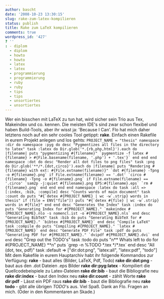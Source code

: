 ```yaml
---
author: bascht
date: '2008-10-23 13:30:15'
slug: rake-zum-latex-kompilieren
status: publish
title: Rake zum LaTeX kompilieren
comments: true
wordpress_id: '427'
? ''
: - diplom
  - diplom
  - howto
  - howto
  - latex
  - latex
  - programmierung
  - programmierung
  - ruby
  - ruby
  - tips
  - tips
  - unsortiertes
  - unsortiertes
---
```


Wer ein bisschen mit LaTeX zu tun hat, wird sicher sein Trio aus
Tex, Makeindex und co. kennen. Die meisten IDE's sind zwar schon
flexibel und haben Build-Tools, aber ihr wisst ja: 'Because I Can'.
Flo hat mich daher letztens noch auf ein sehr cooles Tool getippt:
**rake**. Einfach einen Rakefile in eurem Projekt anlegen und los
gehts:
`` PROJECT_NAME = "thesis" namespace :dir do namespace :pyg do desc "Pygmentizes all files in the directory to latex" task :latex do Dir.glob('*.{rb,php,html}').each do |filename| puts "pygmentizing #{filename}" `pygmentize -f latex #{filename} > #{File.basename(filename, '.php') + '.tex'}` end end end namespace :dot do desc "Render all dot files to png files" task :png do Dir.glob('**/*.{dot,circo}').each do |filename| puts "Rendering #{filename} with ext: #{File.extname(filename)}" `dot #{filename} -Tpng -o #{filename}.png` if File.extname(filename) == '.dot' `circo #{filename} -Tpng -o #{filename}.png` if File.extname(filename) == '.circo' `sam2p -j:quiet #{filename}.png EPS:#{filename}.eps` `rm #{filename}.png` end end end end namespace :latex do task :all => [:index, :bib, :compile] desc "Counts words of main document" task :count do puts "#{`detex #{PROJECT_NAME} | wc -w`.strip} words in thesis" if (file = ENV["file"]) puts "#{`detex #{file} | wc -w`.strip} words in #{file}" end end desc "Generates the Index" task :index do puts "Generating Index for #{PROJECT_NAME}." `makeindex #{PROJECT_NAME}.nlo -s nomencl.ist -o #{PROJECT_NAME}.nls` end desc "Generating BibTeX" task :bib do puts "Generating BibTeX for #{PROJECT_NAME}." `bibtex #{PROJECT_NAME}` end desc "Compile LaTeX" task :compile do puts "Compiling #{PROJECT_NAME}." `latex #{PROJECT_NAME}` end desc "Generate PDF File" task :pdf do puts "Generating PDF for #{PROJECT_NAME}." `dvipdf #{PROJECT_NAME}.dvi` end end ``
desc "Grep out the TODO's" task :todo do puts "n\*\* Whats left to
do for \#{PROJECT\_NAME} \*\*n" puts \`grep -n %TODO \*.tex
\*/\*.tex\` end desc "All (dot, tex, pdf)" task :default =\>
["dir:dot:png", "latex:all", "latex:pdf", "todo"] Mit dem Rakefile
in eurem Hauptarchiv habt ihr folgende Kommandos zur Verfügung:
**rake** - baut alles (Bilder, LaTeX, Pdf, Todo)
**rake dir:dot:png** - baut aus den .dot Dateien .eps Bilder
**rake dir:pyg:latex** - Kompiliert die Quellcodebeispiele zu
Latex-Dateien **rake dir:bib** - baut die Bibliografie neu
**rake dir:index** - baut den Index neu **rake dir:count** - zählt
Worte **rake dir:pdf** - Lässt ein PDF raus **rake dir:bib** - baut
die Bibliografie neu **rake todo** - gibt alle übrigen *TODO*'s
aus. Viel Spaß. Dank an Flo. Fragen an mich. (Oder in den
Kommentaren an Skade.)


